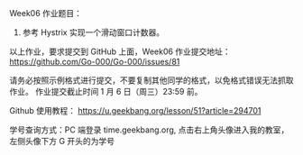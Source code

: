 Week06 作业题目：

1. 参考 Hystrix 实现一个滑动窗口计数器。

以上作业，要求提交到 GitHub 上面，Week06 作业提交地址：
https://github.com/Go-000/Go-000/issues/81

请务必按照示例格式进行提交，不要复制其他同学的格式，以免格式错误无法抓取作业。
作业提交截止时间 1 月 6 日（周三）23:59 前。

Github 使用教程： https://u.geekbang.org/lesson/51?article=294701

学号查询方式：PC 端登录 time.geekbang.org, 点击右上角头像进入我的教室，左侧头像下方 G 开头的为学号
